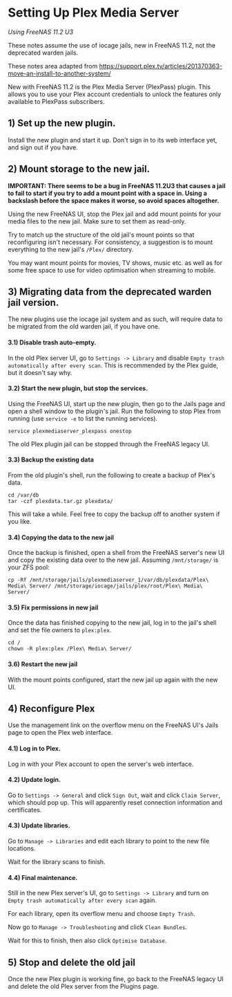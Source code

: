 # Setting Up Plex Media Server
_Using FreeNAS 11.2 U3_

These notes assume the use of iocage jails, new in FreeNAS 11.2, not the deprecated warden jails.

These notes area adapted from https://support.plex.tv/articles/201370363-move-an-install-to-another-system/

New with FreeNAS 11.2 is the Plex Media Server (PlexPass) plugin. This allows you to use your Plex account credentials to unlock the features only available to PlexPass subscribers.

## 1) Set up the new plugin.
Install the new plugin and start it up. Don't sign in to its web interface yet, and sign out if you have.

## 2) Mount storage to the new jail.
**IMPORTANT: There seems to be a bug in FreeNAS 11.2U3 that causes a jail to fail to start if you try to add a mount point with a space in. Using a backslash before the space makes it worse, so avoid spaces altogether.**

Using the new FreeNAS UI, stop the Plex jail and add mount points for your media files to the new jail. Make sure to set them as read-only.

Try to match up the structure of the old jail's mount points so that reconfiguring isn't necessary. For consistency, a suggestion is to mount everything to the new jail's `/Plex/` directory.

You may want mount points for movies, TV shows, music etc. as well as for some free space to use for video optimisation when streaming to mobile.

## 3) Migrating data from the deprecated warden jail version.
The new plugins use the iocage jail system and as such, will require data to be migrated from the old warden jail, if you have one.

#### 3.1) Disable trash auto-empty.
In the old Plex server UI, go to `Settings -> Library` and disable `Empty trash automatically after every scan`. This is recommended by the Plex guide, but it doesn't say why.

#### 3.2) Start the new plugin, but stop the services.
Using the FreeNAS UI, start up the new plugin, then go to the Jails page and open a shell window to the plugin's jail. Run the following to stop Plex from running (use `service -e` to list the running services).
```
service plexmediaserver_plexpass onestop
```

The old Plex plugin jail can be stopped through the FreeNAS legacy UI.

#### 3.3) Backup the existing data
From the old plugin's shell, run the following to create a backup of Plex's data.
```
cd /var/db
tar -czf plexdata.tar.gz plexdata/
```
This will take a while. Feel free to copy the backup off to another system if you like.

#### 3.4) Copying the data to the new jail
Once the backup is finished, open a shell from the FreeNAS server's new UI and copy the existing data over to the new jail. Assuming `/mnt/storage/` is your ZFS pool:
```
cp -Rf /mnt/storage/jails/plexmediaserver_1/var/db/plexdata/Plex\ Media\ Server/ /mnt/storage/iocage/jails/plex/root/Plex\ Media\ Server/
```

#### 3.5) Fix permissions in new jail
Once the data has finished copying to the new jail, log in to the jail's shell and set the file owners to `plex:plex`.
```
cd /
chown -R plex:plex /Plex\ Media\ Server/
```

#### 3.6) Restart the new jail
With the mount points configured, start the new jail up again with the new UI.

## 4) Reconfigure Plex
Use the management link on the overflow menu on the FreeNAS UI's Jails page to open the Plex web interface.

#### 4.1) Log in to Plex.
Log in with your Plex account to open the server's web interface.

#### 4.2) Update login.
Go to `Settings -> General` and click `Sign Out`, wait and click `Claim Server`, which should pop up. This will apparently reset connection information and certificates.

#### 4.3) Update libraries.
Go to `Manage -> Libraries` and edit each library to point to the new file locations.

Wait for the library scans to finish.

#### 4.4) Final maintenance.
Still in the new Plex server's UI, go to `Settings -> Library` and turn on `Empty trash automatically after every scan` again.

For each library, open its overflow menu and choose `Empty Trash`.

Now go to `Manage -> Troubleshooting` and click `Clean Bundles`.

Wait for this to finish, then also click `Optimise Database`.

## 5) Stop and delete the old jail
Once the new Plex plugin is working fine, go back to the FreeNAS legacy UI and delete the old Plex server from the Plugins page.